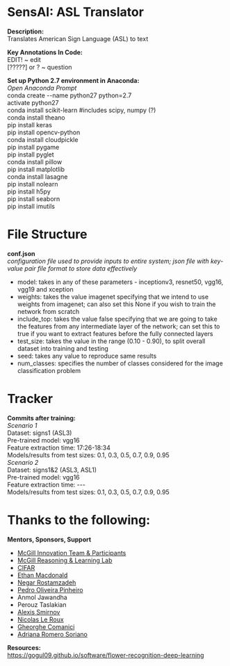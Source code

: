 # SensAI: ASL Translator

**Description:**
</br> Translates American Sign Language (ASL) to text

**Key Annotations In Code:**
</br> EDIT! ~ edit
</br> [?????] or ? ~ question

**Set up Python 2.7 environment in Anaconda:**
</br> *Open Anaconda Prompt*
</br> conda create --name python27 python=2.7
</br> activate python27
</br> conda install scikit-learn #includes scipy, numpy (?)
</br> conda install theano
</br> pip install keras
</br> pip install opencv-python
</br> conda install cloudpickle
</br> pip install pygame
</br> pip install pyglet
</br> conda install pillow
</br> pip install matplotlib
</br> conda install lasagne
</br> pip install nolearn
</br> pip install h5py
</br> pip install seaborn
</br> pip install imutils

# File Structure

**conf.json**
</br> *configuration file used to provide inputs to entire system; json file with key-value pair file format to store data effectively*
* model: takes in any of these parameters - inceptionv3, resnet50, vgg16, vgg19 and xception
* weights: takes the value imagenet specifying that we intend to use weights from imagenet; can also set this None if you wish to train the network from scratch
* include_top: takes the value false specifying that we are going to take the features from any intermediate layer of the network; can set this to true if you want to extract features before the fully connected layers
* test_size: takes the value in the range (0.10 - 0.90), to split overall dataset into training and testing 
* seed: takes any value to reproduce same results
* num_classes: specifies the number of classes considered for the image classification problem

# Tracker

**Commits after training:**
</br> *Scenario 1*
</br> Dataset: signs1 (ASL3)
</br> Pre-trained model: vgg16
</br> Feature extraction time: 17:26-18:34
</br> Models/results from test sizes: 0.1, 0.3, 0.5, 0.7, 0.9, 0.95
</br> *Scenario 2*
</br> Dataset: signs1&2 (ASL3, ASL1)
</br> Pre-trained model: vgg16
</br> Feature extraction time: ---
</br> Models/results from test sizes: 0.1, 0.3, 0.5, 0.7, 0.9, 0.95

# Thanks to the following:

**Mentors, Sponsors, Support**
* [McGill Innovation Team & Participants](https://www.mcgill-innovation.com/ai-summer-lab)
* [McGill Reasoning & Learning Lab](http://rl.cs.mcgill.ca/)
* [CIFAR](https://www.cifar.ca/)
* [Ethan Macdonald](https://www.linkedin.com/in/ethanbrycemacdonald/)
* [Negar Rostamzadeh](https://www.linkedin.com/in/nrostamzadeh/)
* [Pedro Oliveira Pinheiro](https://www.linkedin.com/in/pedro-oliveira-pinheiro-54630229/)
* Anmol Jawandha
* Perouz Taslakian
* [Alexis Smirnov](https://www.linkedin.com/in/alexissmirnov/)
* [Nicolas Le Roux](https://www.linkedin.com/in/lerouxni/)
* [Gheorghe Comanici](https://www.linkedin.com/in/gheorghe-comanici-b26819103/)
* [Adriana Romero Soriano](https://www.linkedin.com/in/adriana-romero-a6415123/)

**Resources:**
</br> https://gogul09.github.io/software/flower-recognition-deep-learning